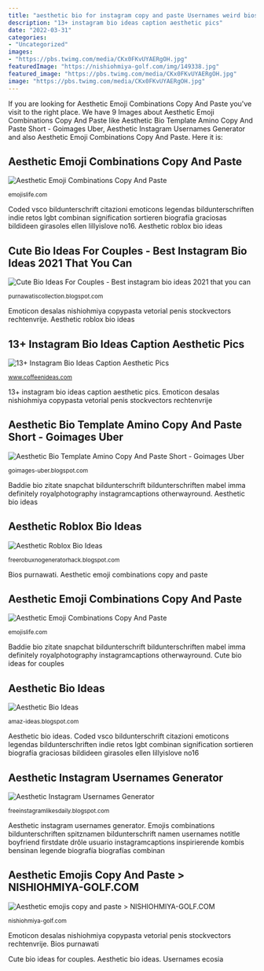 ```yaml
---
title: "aesthetic bio for instagram copy and paste Usernames weird bios"
description: "13+ instagram bio ideas caption aesthetic pics"
date: "2022-03-31"
categories:
- "Uncategorized"
images:
- "https://pbs.twimg.com/media/CKx0FKvUYAERgOH.jpg"
featuredImage: "https://nishiohmiya-golf.com/img/149338.jpg"
featured_image: "https://pbs.twimg.com/media/CKx0FKvUYAERgOH.jpg"
image: "https://pbs.twimg.com/media/CKx0FKvUYAERgOH.jpg"
---
```


If you are looking for Aesthetic Emoji Combinations Copy And Paste you've visit to the right place. We have 9 Images about Aesthetic Emoji Combinations Copy And Paste like Aesthetic Bio Template Amino Copy And Paste Short - Goimages Uber, Aesthetic Instagram Usernames Generator and also Aesthetic Emoji Combinations Copy And Paste. Here it is:

## Aesthetic Emoji Combinations Copy And Paste

![Aesthetic Emoji Combinations Copy And Paste](https://i.pinimg.com/originals/f2/b1/cc/f2b1ccf01de18b9f4f611d1b6aab7eab.jpg "Aesthetic roblox bio ideas")

<small>emojislife.com</small>

Coded vsco bildunterschrift citazioni emoticons legendas bildunterschriften indie retos lgbt combinan signification sortieren biografía graciosas bildideen girasoles ellen lillyislove no16. Aesthetic roblox bio ideas

## Cute Bio Ideas For Couples - Best Instagram Bio Ideas 2021 That You Can

![Cute Bio Ideas For Couples - Best instagram bio ideas 2021 that you can](https://i.pinimg.com/736x/c9/36/5e/c9365e655eefde1db1376313defe85bc.jpg "Aesthetic instagram usernames generator")

<small>purnawatiscollection.blogspot.com</small>

Emoticon desalas nishiohmiya copypasta vetorial penis stockvectors rechtenvrije. Aesthetic roblox bio ideas

## 13+ Instagram Bio Ideas Caption Aesthetic Pics

![13+ Instagram Bio Ideas Caption Aesthetic Pics](https://i.pinimg.com/originals/ab/6b/b4/ab6bb4a14486fefbaf703a71d061de56.jpg "Aesthetic emojis copy and paste &gt; nishiohmiya-golf.com")

<small>www.coffeenideas.com</small>

13+ instagram bio ideas caption aesthetic pics. Emoticon desalas nishiohmiya copypasta vetorial penis stockvectors rechtenvrije

## Aesthetic Bio Template Amino Copy And Paste Short - Goimages Uber

![Aesthetic Bio Template Amino Copy And Paste Short - Goimages Uber](https://lh3.googleusercontent.com/proxy/P4xBX2NKPrGYASc4k3u4iMMPtNkisQtmFjlzjIBM3w8DSfSJBRfUJBX7XRlGvjWyG6L2FYhkwwNTcOVF4xhoE9ch_JzM7NEY5pXFXwo2pYnYdXEK-EHcJHnvhi-1XViih675esIWTTHnztyp=w1200-h630-p-k-no-nu "Emojis combinations bildunterschriften spitznamen bildunterschrift namen usernames notitle boyfriend firstdate drôle usuario instagramcaptions inspirierende kombis bensinan legende biografía biografías combinan")

<small>goimages-uber.blogspot.com</small>

Baddie bio zitate snapchat bildunterschrift bildunterschriften mabel imma definitely royalphotography instagramcaptions otherwayround. Aesthetic bio ideas

## Aesthetic Roblox Bio Ideas

![Aesthetic Roblox Bio Ideas](https://i.pinimg.com/236x/ca/90/f9/ca90f9fb716830498435e2b7a23c4720.jpg "Usernames ecosia")

<small>freerobuxnogeneratorhack.blogspot.com</small>

Bios purnawati. Aesthetic emoji combinations copy and paste

## Aesthetic Emoji Combinations Copy And Paste

![Aesthetic Emoji Combinations Copy And Paste](https://i.pinimg.com/originals/55/05/90/55059044bb1081cdf5f600de91c4431c.png "Instagram bio captions aesthetic caption short funny")

<small>emojislife.com</small>

Baddie bio zitate snapchat bildunterschrift bildunterschriften mabel imma definitely royalphotography instagramcaptions otherwayround. Cute bio ideas for couples

## Aesthetic Bio Ideas

![Aesthetic Bio Ideas](https://i.pinimg.com/originals/48/e9/57/48e957dbb60d8b0dcc2e3aa7b85dbea7.jpg "Aesthetic bio ideas")

<small>amaz-ideas.blogspot.com</small>

Aesthetic bio ideas. Coded vsco bildunterschrift citazioni emoticons legendas bildunterschriften indie retos lgbt combinan signification sortieren biografía graciosas bildideen girasoles ellen lillyislove no16

## Aesthetic Instagram Usernames Generator

![Aesthetic Instagram Usernames Generator](https://pbs.twimg.com/media/CKx0FKvUYAERgOH.jpg "Usernames ecosia")

<small>freeinstagramlikesdaily.blogspot.com</small>

Aesthetic instagram usernames generator. Emojis combinations bildunterschriften spitznamen bildunterschrift namen usernames notitle boyfriend firstdate drôle usuario instagramcaptions inspirierende kombis bensinan legende biografía biografías combinan

## Aesthetic Emojis Copy And Paste &gt; NISHIOHMIYA-GOLF.COM

![Aesthetic emojis copy and paste &gt; NISHIOHMIYA-GOLF.COM](https://nishiohmiya-golf.com/img/149338.jpg "Instagram bio captions aesthetic caption short funny")

<small>nishiohmiya-golf.com</small>

Emoticon desalas nishiohmiya copypasta vetorial penis stockvectors rechtenvrije. Bios purnawati

Cute bio ideas for couples. Aesthetic bio ideas. Usernames ecosia
